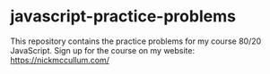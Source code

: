 # javascript-practice-problems
This repository contains the practice problems for my course 80/20 JavaScript. Sign up for the course on my website: https://nickmccullum.com/
